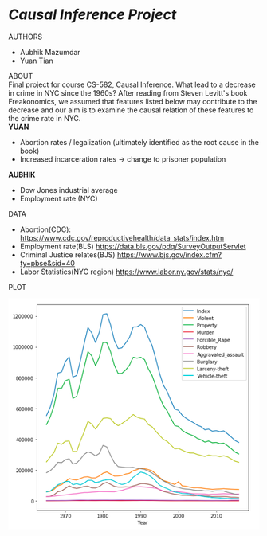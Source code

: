 # _Causal Inference Project_
AUTHORS 
- Aubhik Mazumdar  
- Yuan Tian 

ABOUT  
Final project for course CS-582, Causal Inference. What lead to a decrease in crime in NYC since the 1960s? After reading from Steven Levitt's book Freakonomics, we assumed that features listed below may contribute to the decrease and our aim is to examine the causal relation of these features to the crime rate in NYC.  
**YUAN**  
- Abortion rates / legalization (ultimately identified as the root cause in the book)  
- Increased incarceration rates -> change to prisoner population  

**AUBHIK**  
- Dow Jones industrial average  
- Employment rate (NYC)

DATA
- Abortion(CDC):
https://www.cdc.gov/reproductivehealth/data_stats/index.htm
- Employment rate(BLS)
https://data.bls.gov/pdq/SurveyOutputServlet
- Criminal Justice relates(BJS)
https://www.bjs.gov/index.cfm?ty=pbse&sid=40
- Labor Statistics(NYC region)
https://www.labor.ny.gov/stats/nyc/


PLOT

![first_plot](plots/plot1.png)




